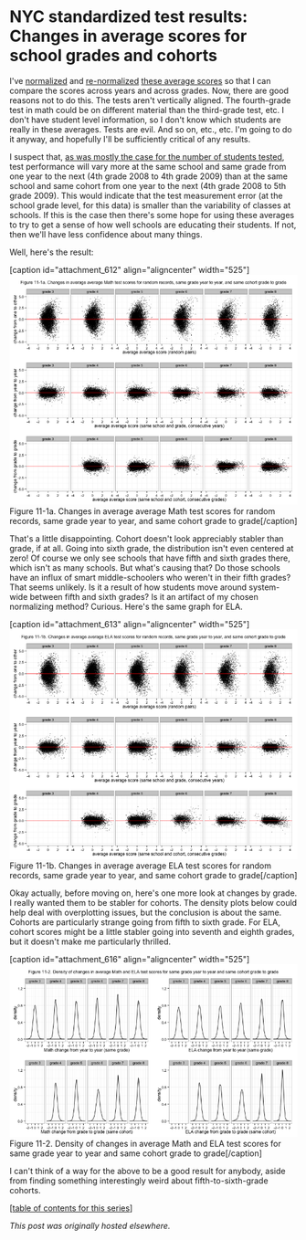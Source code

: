 # NYC standardized test results: Changes in average scores for school grades and cohorts



I've <a href="http://planspace.org/2013/11/17/nyc-standardized-test-results-normalizing-the-distributions-of-average-scores/">normalized</a> and <a href="http://planspace.org/2013/11/18/nyc-standardized-test-results-schools-fight-the-law-of-large-numbers/">re-normalized</a> <a href="http://planspace.org/2013/11/13/nyc-standardized-test-results-putting-the-data-together-and-looking-at-it/">these average scores</a> so that I can compare the scores across years and across grades. Now, there are good reasons not to do this. The tests aren't vertically aligned. The fourth-grade test in math could be on different material than the third-grade test, etc. I don't have student level information, so I don't know which students are really in these averages. Tests are evil. And so on, etc., etc. I'm going to do it anyway, and hopefully I'll be sufficiently critical of any results.

I suspect that,&#160;<a href="http://planspace.org/2013/11/17/nyc-standardized-test-results-number-of-students-tested-at-the-school-grade-subject-level/">as was mostly the case for the number of students tested</a>, test performance will vary more at the same school and same grade from one year to the next (4th grade 2008 to 4th grade 2009) than at the same school and same cohort from one year to the next (4th grade 2008 to 5th grade 2009). This would indicate that the test measurement error (at the school grade level, for this data) is smaller than the variability of classes at schools. If this is the case then there's some hope for using these averages to try to get a sense of how well schools are educating their students. If not, then we'll have less confidence about many things.

Well, here's the result:

[caption id="attachment_612" align="aligncenter" width="525"]<a href="11-1a.png"><img class="size-large wp-image-612" alt="Figure 11-1a. Changes in average average Math test scores for random records, same grade year to year, and same cohort grade to grade" src="11-1a.png"></a> Figure 11-1a. Changes in average average Math test scores for random records, same grade year to year, and same cohort grade to grade[/caption]

That's a little disappointing. Cohort doesn't look appreciably stabler than grade, if at all. Going into sixth grade, the distribution isn't even centered at zero! Of course we only see schools that have fifth and sixth grades there, which isn't as many schools. But what's causing that? Do those schools have an influx of smart middle-schoolers who weren't in their fifth grades? That seems unlikely. Is it a result of how students move around system-wide between fifth and sixth grades? Is it an artifact of my chosen normalizing method? Curious. Here's the same graph for ELA.

[caption id="attachment_613" align="aligncenter" width="525"]<a href="11-1b.png"><img class="size-large wp-image-613" alt="Figure 11-1b. Changes in average average ELA test scores for random records, same grade year to year, and same cohort grade to grade" src="11-1b.png"></a> Figure 11-1b. Changes in average average ELA test scores for random records, same grade year to year, and same cohort grade to grade[/caption]

Okay actually, before moving on, here's one more look at changes by grade. I really wanted them to be stabler for cohorts. The density plots below could help deal with overplotting issues, but the conclusion is about the same. Cohorts are particularly strange going from fifth to sixth grade. For ELA, cohort scores might be a little stabler going into seventh and eighth grades, but it doesn't make me particularly thrilled.

[caption id="attachment_616" align="aligncenter" width="525"]<a href="11-21.png"><img class="size-large wp-image-616" alt="Figure 11-2. Density of changes in average Math and ELA test scores for same grade year to year and same cohort grade to grade" src="11-21.png"></a> Figure 11-2. Density of changes in average Math and ELA test scores for same grade year to year and same cohort grade to grade[/caption]

I can't think of a way for the above to be a good result for anybody, aside from finding something interestingly weird about fifth-to-sixth-grade cohorts.

[<a href="http://planspace.org/2014/01/10/nyc-test-data/">table of contents for this series</a>]



*This post was originally hosted elsewhere.*
